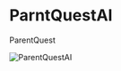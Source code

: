 # ParntQuestAI
ParentQuest

![ParentQuestAI](https://mybubblpublic.s3.ap-south-1.amazonaws.com/ParntQuest.jpg?response-content-disposition=inline&X-Amz-Security-Token=IQoJb3JpZ2luX2VjEJr%2F%2F%2F%2F%2F%2F%2F%2F%2F%2FwEaCmFwLXNvdXRoLTEiSDBGAiEAvJa18FNBN1uuK5TFt2jhSiUtl%2BPNkFwZ83FEGCXYXlQCIQDfnlAfQdi17bKKjN%2BHiGl04%2BwJNWsNLrcWzjJK7QDmpCr%2FAghzEAIaDDkyNTQyNDkwOTMzMCIMI3tl5Bijr%2B490ALoKtwCI3Fs9meTorIHUVCfbUgIunLvj1sA3wXRZPTT5zHe4URPDlYYUYn0A8XgD8dySXaotyP86lN6oaTnzHhOP5aZ%2F2pgdTMm%2BxdErwFpdya00J7muPJtAYuruMNwZ0hr%2F7F3p%2FdQKAIxdx5l6fjRkU6WfvwNC9K%2FvhQJnGrUCFkar3meTLlSeBxQ2VxJd%2BQTsGEXUYAurz99ifDf6nbx4tjGWZ0owssSZVAysI0C8FI9zPQOFbm%2BVj1SczYqZxVH4RX7K975OP1JHTj%2BR%2BPYjqDUgmw7ssm0ZxZbxp%2F3qk%2B6f1TMoDJX%2Fth5g82vYGoNGINamtdI%2F%2FWmUwmyxi5%2Fclx9WcXvEyPsnB3NVVnrS%2FSXXL3000g2VDpkC%2BH%2FPwQJSsdtsfEtZ7O0tu0H4g%2B8d4CmPNzof2OiOHCk3hpWGPBjIpYDk2%2BLxyjGrVtnP2ViZgL%2B0e6P4L1PzNoLv11CMOH4q64GOrICsV080fIiOHPH0QR1VV%2BgdnbTUQbEk1n63Fd1Me5KKvyZ%2BXYo%2FaS46KGC3y2k%2F%2FHvx35CCudpPeGA5lm9wz2HphOtyLHHaNv0GPN%2B1YCDGZRPNngEA5zdNv%2FY5gtE%2BwBUxURLcTZ%2FL59b%2FaDIKzuS0JuNn8DQSS0J4HM0j5TJkYU%2BvHIm1dW3q3HPavOVmgF1fTAd0Rr2GFDRmv%2BHGbWA938kO%2F0aM3kXrTv9Tp89PEz1T%2FmIH1ahPEi%2BWZ%2Bv0ZPBUCwpqdIjCV%2BUy9Moio6GwRbaOTosUGuZQGxLYZTCZnRBD7lPY1NhMAXpx4CRu8hm7Kt%2BW8ct%2BFn3zQVB0%2FIIknYTkjKGf8JzOe3Gua5s%2FfGMU9qhhzrMmHZElnlvav14kcXoMJK4b%2FoSFAv0gaHVxeuW&X-Amz-Algorithm=AWS4-HMAC-SHA256&X-Amz-Date=20240213T100755Z&X-Amz-SignedHeaders=host&X-Amz-Expires=300&X-Amz-Credential=ASIA5O547PQJAMLBG7M5%2F20240213%2Fap-south-1%2Fs3%2Faws4_request&X-Amz-Signature=8d32309ee6957ae7d3aa4c296fa537eda79ac28a8ae11116ca4e743f8f8fc466)



